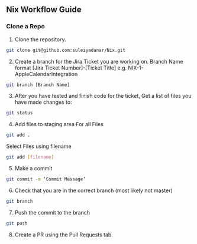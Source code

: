 ## Nix Workflow Guide

### Clone a Repo

1. Clone the repository.

```bash
git clone git@github.com:suleiyadanar/Nix.git
```
2. Create a branch for the Jira Ticket you are working on. 
Branch Name format [Jira Ticket Number]-[Ticket Title]
e.g. NIX-1-AppleCalendarIntegration
```bash
git branch [Branch Name]	
```
3. After you have tested and finish code for the ticket, 
Get a list of files you have made changes to:
```bash
git status
```

4. Add files to staging area
For all Files

```bash
git add .
```

Select Files using filename
```bash
git add [filename]
```

5. Make a commit
```bash
git commit -m ‘Commit Message’
```

6. Check that you are in the correct branch (most likely not master)
```bash
git branch
```

7. Push the commit to the branch
```bash
git push
```
8. Create a PR using the Pull Requests tab.

